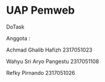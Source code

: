 # UAP Pemweb

DoTask

Anggota :

Achmad Ghalib Hafizh 2317051023

Wahyu Sri Aryo Pangestu 2317051108

Refky Pirnando 2317051026

